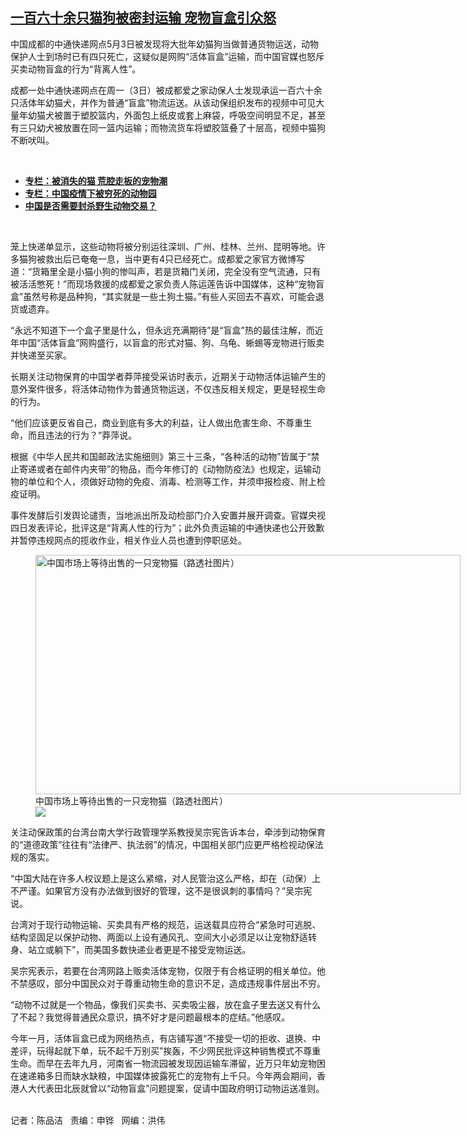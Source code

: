<!--1620248838000-->
[一百六十余只猫狗被密封运输   宠物盲盒引众怒](https://www.rfa.org/mandarin/yataibaodao/shehui/cm-05052021130412.html)
------

<p></p><p>中国成都的中通快递网点5月3日被发现将大批年幼猫狗当做普通货物运送，动物保护人士到场时已有四只死亡，这疑似是网购“活体盲盒”运输，而中国官媒也怒斥买卖动物盲盒的行为“背离人性”。</p><p>成都一处中通快递网点在周一（3日）被成都爱之家动保人士发现承运一百六十余只活体年幼猫犬，并作为普通“盲盒”物流运送。从该动保组织发布的视频中可见大量年幼猫犬被置于塑胶篮内，外面包上纸皮或套上麻袋，呼吸空间明显不足，甚至有三只幼犬被放置在同一篮内运输；而物流货车将塑胶篮叠了十层高，视频中猫狗不断吠叫。</p><p><br/></p><ul><li><a href="https://www.rfa.org/mandarin/zhuanlan/luseqingbaoyuan/grn-03042021100844.html"><strong>专栏：被消失的猫 荒腔走板的宠物潮</strong></a></li><li><strong><a href="https://www.rfa.org/mandarin/zhuanlan/luseqingbaoyuan/grn-07022020091113.html">专栏：中国疫情下被穷死的动物园</a></strong></li><li><strong><a href="https://www.rfa.org/mandarin/yataibaodao/huanjing/hc-02212020103859.html">中国是否需要封杀野生动物交易？</a></strong></li></ul><p><br/></p><p>笼上快递单显示，这些动物将被分别运往深圳、广州、桂林、兰州、昆明等地。许多猫狗被救出后已奄奄一息，当中更有4只已经死亡。成都爱之家官方微博写道：“货箱里全是小猫小狗的惨叫声，若是货箱门关闭，完全没有空气流通，只有被活活憋死！”而现场救援的成都爱之家负责人陈运莲告诉中国媒体，这种“宠物盲盒”虽然号称是品种狗，“其实就是一些土狗土猫。”有些人买回去不喜欢，可能会退货或遗弃。</p><p>“永远不知道下一个盒子里是什么，但永远充满期待”是“盲盒”热的最佳注解，而近年中国“活体盲盒”网购盛行，以盲盒的形式对猫、狗、乌龟、蜥蜴等宠物进行贩卖并快递至买家。</p><p>长期关注动物保育的中国学者莽萍接受采访时表示，近期关于动物活体运输产生的意外案件很多，将活体动物作为普通货物运送，不仅违反相关规定，更是轻视生命的行为。</p><p>“他们应该更反省自己，商业到底有多大的利益，让人做出危害生命、不尊重生命，而且违法的行为？”莽萍说。</p><p>根据《中华人民共和国邮政法实施细则》第三十三条，“各种活的动物”皆属于“禁止寄递或者在邮件内夹带”的物品，而今年修订的《动物防疫法》也规定，运输动物的单位和个人，须做好动物的免疫、消毒、检测等工作，并须申报检疫、附上检疫证明。</p><p>事件发酵后引发舆论谴责，当地派出所及动检部门介入安置并展开调查。官媒央视四日发表评论，批评这是“背离人性的行为”；此外负责运输的中通快递也公开致歉并暂停违规网点的揽收作业，相关作业人员也遭到停职惩处。</p><p><figure class="image-richtext image-inline captioned" style="width:680px;"><img alt="中国市场上等待出售的一只宠物猫（路透社图片）" height="383" src="https://www.rfa.org/mandarin/yataibaodao/shehui/cm-05052021130412.html/cm0505b.jpg/@@images/497311a4-d4d0-46ff-8800-cf34a00b2c5d.jpeg" title="cm0505b.jpg" width="680"/><figcaption class="image-caption">中国市场上等待出售的一只宠物猫（路透社图片）</figcaption><small></small><div id="zoomattribute"><a data-caption="中国市场上等待出售的一只宠物猫（路透社图片）" data-fancybox="" href="https://www.rfa.org/mandarin/yataibaodao/shehui/cm-05052021130412.html/cm0505b.jpg" id="single_image" title="中国市场上等待出售的一只宠物猫（路透社图片）"><img src="/++plone++rfa-resources/img/icon-zoom.png"/></a></div></figure></p><p>关注动保政策的台湾台南大学行政管理学系教授吴宗宪告诉本台，牵涉到动物保育的“道德政策”往往有“法律严、执法弱”的情况，中国相关部门应更严格检视动保法规的落实。</p><p>“中国大陆在许多人权议题上是这么紧缩，对人民管治这么严格，却在（动保）上不严谨。如果官方没有办法做到很好的管理，这不是很讽刺的事情吗？”吴宗宪说。</p><p>台湾对于现行动物运输、买卖具有严格的规范，运送载具应符合“紧急时可逃脱、结构坚固足以保护动物、两面以上设有通风孔、空间大小必须足以让宠物舒适转身、站立或躺下”，而美国多数快递业者更是不接受宠物运送。</p><p>吴宗宪表示，若要在台湾网路上贩卖活体宠物，仅限于有合格证明的相关单位。他不禁感叹，部分中国民众对于尊重动物生命的意识不足，造成违规事件层出不穷。</p><p>“动物不过就是一个物品，像我们买卖书、买卖吸尘器，放在盒子里去送又有什么了不起？我觉得普通民众意识，搞不好才是问题最根本的症结。”他感叹。</p><p>今年一月，活体盲盒已成为网络热点，有店铺写道“不接受一切的拒收、退换、中差评，玩得起就下单，玩不起千万别买”挨轰，不少网民批评这种销售模式不尊重生命。而早在去年九月，河南省一物流园被发现因运输车滞留，近万只年幼宠物困在速递箱多日而缺水缺粮，中国媒体披露死亡的宠物有上千只。今年两会期间，香港人大代表田北辰就曾以“动物盲盒”问题提案，促请中国政府明订动物运送准则。</p><p><br/>记者：陈品洁   责编：申铧   网编：洪伟</p>
